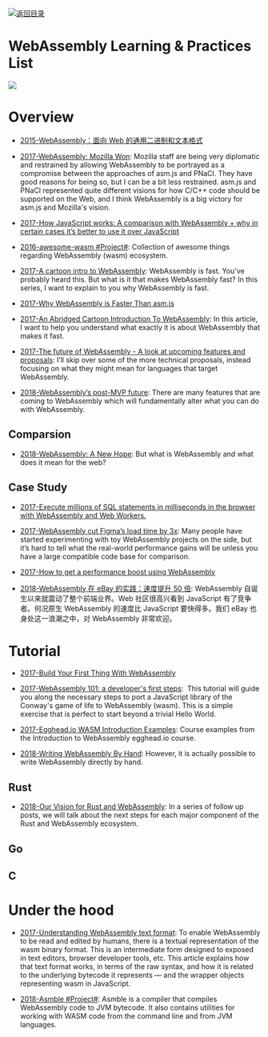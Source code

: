 [![返回目录](https://user-images.githubusercontent.com/5803001/38079637-ff0abcf0-3371-11e8-9b76-ad651620afc7.jpg)](https://github.com/wx-chevalier/Awesome-Lists)

# WebAssembly Learning & Practices List

![](https://pic1.zhimg.com/a3d0d0e45057489e78b70620b739bb74_r.png)

# Overview

- [2015-WebAssembly：面向 Web 的通用二进制和文本格式](http://www.infoq.com/cn/news/2015/06/webassembly-wasm)

- [2017-WebAssembly: Mozilla Won](http://robert.ocallahan.org/2017/06/webassembly-mozilla-won.html): Mozilla staff are being very diplomatic and restrained by allowing WebAssembly to be portrayed as a compromise between the approaches of asm.js and PNaCl. They have good reasons for being so, but I can be a bit less restrained. asm.js and PNaCl represented quite different visions for how C/C++ code should be supported on the Web, and I think WebAssembly is a big victory for asm.js and Mozilla's vision.

- [2017-How JavaScript works: A comparison with WebAssembly + why in certain cases it’s better to use it over JavaScript](https://parg.co/Uua)

- [2016-awesome-wasm #Project#](https://github.com/mbasso/awesome-wasm/blob/master/README.md): Collection of awesome things regarding WebAssembly (wasm) ecosystem.

- [2017-A cartoon intro to WebAssembly](https://hacks.mozilla.org/2017/02/a-cartoon-intro-to-webassembly/): WebAssembly is fast. You’ve probably heard this. But what is it that makes WebAssembly fast? In this series, I want to explain to you why WebAssembly is fast.

- [2017-Why WebAssembly is Faster Than asm.js](https://hacks.mozilla.org/2017/03/why-webassembly-is-faster-than-asm-js/)

- [2017-An Abridged Cartoon Introduction To WebAssembly](https://www.smashingmagazine.com/2017/05/abridged-cartoon-introduction-webassembly/): In this article, I want to help you understand what exactly it is about WebAssembly that makes it fast.

* [2017-The future of WebAssembly - A look at upcoming features and proposals](https://blog.scottlogic.com/2018/07/20/wasm-future.html): I’ll skip over some of the more technical proposals, instead focusing on what they might mean for languages that target WebAssembly.

* [2018-WebAssembly’s post-MVP future](https://hn.premii.com/#/article/18275489): There are many features that are coming to WebAssembly which will fundamentally alter what you can do with WebAssembly.

## Comparsion

- [2018-WebAssembly: A New Hope](https://pspdfkit.com/blog/2017/webassembly-a-new-hope/): But what is WebAssembly and what does it mean for the web?

## Case Study

- [2017-Execute millions of SQL statements in milliseconds in the browser with WebAssembly and Web Workers.](https://hackernoon.com/execute-millions-of-sql-statements-in-milliseconds-in-the-browser-with-webassembly-and-web-workers-3e0b25c3f1a6#.wmwgurgvu)

- [2017-WebAssembly cut Figma’s load time by 3x](https://parg.co/biB): Many people have started experimenting with toy WebAssembly projects on the side, but it’s hard to tell what the real-world performance gains will be unless you have a large compatible code base for comparison.

- [2017-How to get a performance boost using WebAssembly](https://hackernoon.com/how-to-get-a-performance-boost-using-webassembly-8844ec6dd665#.gle72anx6)

- [2018-WebAssembly 在 eBay 的实践：速度提升 50 倍](https://www.infoq.cn/article/vc*q7psQqWMaVU8igJeD): WebAssembly 自诞生以来就震动了整个前端业界。Web 社区很高兴看到 JavaScript 有了竞争者。何况原生 WebAssembly 的速度比 JavaScript 要快得多。我们 eBay 也身处这一浪潮之中，对 WebAssembly 非常欢迎。

# Tutorial

- [2017-Build Your First Thing With WebAssembly](http://cultureofdevelopment.com/blog/build-your-first-thing-with-web-assembly/)

* [2017-WebAssembly 101: a developer's first steps](http://blog.openbloc.fr/webassembly-first-steps/):  This tutorial will guide you along the necessary steps to port a JavaScript library of the Conway's game of life to WebAssembly (wasm). This is a simple exercise that is perfect to start beyond a trivial Hello World.

* [2017-Egghead.io WASM Introduction Examples](https://github.com/guybedford/wasm-intro): Course examples from the Introduction to WebAssembly egghead.io course.

- [2018-Writing WebAssembly By Hand](http://blog.scottlogic.com/2018/04/26/webassembly-by-hand.html): However, it is actually possible to write WebAssembly directly by hand.

## Rust

- [2018-Our Vision for Rust and WebAssembly](https://rustwasm.github.io/2018/06/25/vision-for-rust-and-wasm.html): In a series of follow up posts, we will talk about the next steps for each major component of the Rust and WebAssembly ecosystem.

## Go

## C

# Under the hood

- [2017-Understanding WebAssembly text format](https://developer.mozilla.org/en-US/docs/WebAssembly/Understanding_the_text_format): To enable WebAssembly to be read and edited by humans, there is a textual representation of the wasm binary format. This is an intermediate form designed to exposed in text editors, browser developer tools, etc. This article explains how that text format works, in terms of the raw syntax, and how it is related to the underlying bytecode it represents — and the wrapper objects representing wasm in JavaScript.

- [2018-Asmble #Project#](https://github.com/cretz/asmble): Asmble is a compiler that compiles WebAssembly code to JVM bytecode. It also contains utilities for working with WASM code from the command line and from JVM languages.
